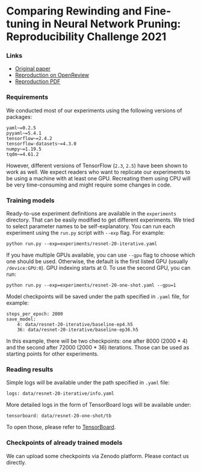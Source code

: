 # Comparing Rewinding and Fine-tuning in Neural Network Pruning: Reproducibility Challenge 2021

### Links
* [Original paper](https://arxiv.org/abs/2003.02389)
* [Reproduction on OpenReview](https://openreview.net/forum?id=chVdm1z8sOQ)
* [Reproduction PDF](https://openreview.net/pdf?id=chVdm1z8sOQ)

### Requirements

We conducted most of our experiments using the following versions of packages:

```
yaml~=0.2.5
pyyaml~=5.4.1
tensorflow~=2.4.2
tensorflow-datasets~=4.3.0
numpy~=1.19.5
tqdm~=4.61.2
```

However, different versions of TensorFlow (`2.3`, `2.5`) have been shown to work as well.
We expect readers who want to replicate our experiments to be using a machine with at least one GPU.
Recreating them using CPU will be very time-consuming and might require some changes in code.

### Training models

Ready-to-use experiment definitions are available in the `experiments` directory.
That can be easily modified to get different experiments.
We tried to select parameter names to be self-explanatory.
You can run each experiment using the `run.py` script with `--exp` flag.
For example:

```
python run.py --exp=experiments/resnet-20-iterative.yaml
```

If you have multiple GPUs available, you can use `--gpu` flag to choose which one should be used.
Otherwise, the default is the first listed GPU (usually `/device:GPU:0`).
GPU indexing starts at 0.
To use the second GPU, you can run:

```
python run.py --exp=experiments/resnet-20-one-shot.yaml --gpu=1
```

Model checkpoints will be saved under the path specified in `.yaml` file, for example:

```
steps_per_epoch: 2000
save_model:
    4: data/resnet-20-iterative/baseline-ep4.h5
    36: data/resnet-20-iterative/baseline-ep36.h5
```

In this example, there will be two checkpoints: one after 8000 (2000 * 4) and the second after 72000 (2000 * 36) iterations.
Those can be used as starting points for other experiments.

### Reading results

Simple logs will be available under the path specified in `.yaml` file:
```
logs: data/resnet-20-iterative/info.yaml
```

More detailed logs in the form of TensorBoard logs will be available under:
```
tensorboard: data/resnet-20-one-shot/tb
```

To open those, please refer to [TensorBoard](https://www.tensorflow.org/tensorboard).


### Checkpoints of already trained models

We can upload some checkpoints via Zenodo platform.
Please contact us directly.
